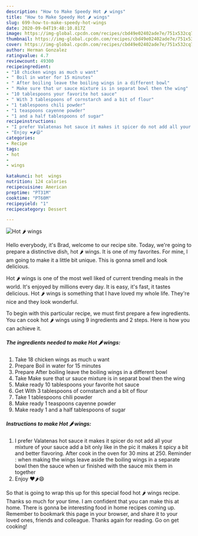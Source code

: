 ```yaml
---
description: "How to Make Speedy Hot 🌶 wings"
title: "How to Make Speedy Hot 🌶 wings"
slug: 699-how-to-make-speedy-hot-wings
date: 2020-09-04T19:48:10.817Z
image: https://img-global.cpcdn.com/recipes/cbd49e02402ade7e/751x532cq70/hot-🌶-wings-recipe-main-photo.jpg
thumbnail: https://img-global.cpcdn.com/recipes/cbd49e02402ade7e/751x532cq70/hot-🌶-wings-recipe-main-photo.jpg
cover: https://img-global.cpcdn.com/recipes/cbd49e02402ade7e/751x532cq70/hot-🌶-wings-recipe-main-photo.jpg
author: Herman Gonzalez
ratingvalue: 4.7
reviewcount: 49300
recipeingredient:
- "18 chicken wings as much u want"
- " Boil in water for 15 minutes"
- " After boiling leave the boiling wings in a different bowl"
- " Make sure that ur sauce mixture is in separat bowl then the wing"
- "10 tablespoons your favorite hot sauce"
- " With 3 tablespoons of cornstarch and a bit of flour"
- "1 tablespoons chili powder"
- "1 teaspoons cayenne powder"
- "1 and a half tablespoons of sugar"
recipeinstructions:
- "I prefer Valatenas hot sauce it makes it spicer do not add all your mixture of your sauce add a bit only like in the pic it makes it spicy a bit and better flavoring. After cook in the oven for 30 mins at 250. Reminder : when making the wings leave aside the boiling wings in a separate bowl then the sauce when ur finished with the sauce mix them in together"
- "Enjoy ❤️🌶😄"
categories:
- Recipe
tags:
- hot
- 
- wings

katakunci: hot  wings 
nutrition: 124 calories
recipecuisine: American
preptime: "PT31M"
cooktime: "PT60M"
recipeyield: "1"
recipecategory: Dessert

---
```



![Hot 🌶 wings](https://img-global.cpcdn.com/recipes/cbd49e02402ade7e/751x532cq70/hot-🌶-wings-recipe-main-photo.jpg)

Hello everybody, it's Brad, welcome to our recipe site. Today, we're going to prepare a distinctive dish, hot 🌶 wings. It is one of my favorites. For mine, I am going to make it a little bit unique. This is gonna smell and look delicious.



Hot 🌶 wings is one of the most well liked of current trending meals in the world. It's enjoyed by millions every day. It is easy, it's fast, it tastes delicious. Hot 🌶 wings is something that I have loved my whole life. They're nice and they look wonderful.


To begin with this particular recipe, we must first prepare a few ingredients. You can cook hot 🌶 wings using 9 ingredients and 2 steps. Here is how you can achieve it.

<!--inarticleads1-->

##### The ingredients needed to make Hot 🌶 wings:

1. Take 18 chicken wings as much u want
1. Prepare  Boil in water for 15 minutes
1. Prepare  After boiling leave the boiling wings in a different bowl
1. Take  Make sure that ur sauce mixture is in separat bowl then the wing
1. Make ready 10 tablespoons your favorite hot sauce
1. Get  With 3 tablespoons of cornstarch and a bit of flour
1. Take 1 tablespoons chili powder
1. Make ready 1 teaspoons cayenne powder
1. Make ready 1 and a half tablespoons of sugar




<!--inarticleads2-->

##### Instructions to make Hot 🌶 wings:

1. I prefer Valatenas hot sauce it makes it spicer do not add all your mixture of your sauce add a bit only like in the pic it makes it spicy a bit and better flavoring. After cook in the oven for 30 mins at 250. Reminder : when making the wings leave aside the boiling wings in a separate bowl then the sauce when ur finished with the sauce mix them in together
1. Enjoy ❤️🌶😄




So that is going to wrap this up for this special food hot 🌶 wings recipe. Thanks so much for your time. I am confident that you can make this at home. There is gonna be interesting food in home recipes coming up. Remember to bookmark this page in your browser, and share it to your loved ones, friends and colleague. Thanks again for reading. Go on get cooking!
